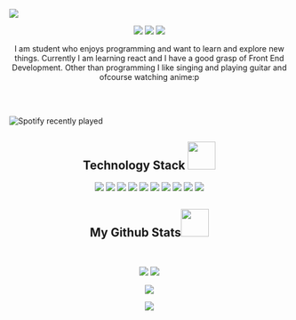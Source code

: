 <p align="center">


</p align="center">
<img src="https://user-images.githubusercontent.com/74403818/138552472-9849b1f6-857c-4a87-ab5f-26f23b655347.jpeg" />

 
 <p align="center">
 <img src="https://badges.pufler.dev/visits/ritesh423/ritesh423"/> 
 <img src="https://badges.pufler.dev/repos/ritesh423"/>
 <img src="https://badges.pufler.dev/commits/monthly/ritesh423" />

</p>

<p align="center">
 I am student who enjoys programming and want to learn and explore new things. Currently I am learning react and I have a good grasp of Front End Development. Other than programming I like singing and playing guitar and ofcourse watching anime:p
</p>  
</br>
</br>

![Spotify recently played](https://spotify-recently-played-readme.vercel.app/api?user=so0ouvm97ih428f3y9dkl6zac&count=1)



<h2 align="center">Technology Stack <img src="https://github.com/ritik307/ritik307/blob/main/images/laptop.gif" width="50"></h2>

<p align="center">
<img src="https://img.shields.io/badge/-HTML5-E34F26?style=flat-square&logo=html5&logoColor=white"/>
<img src="https://img.shields.io/badge/-CSS3-1572B6?style=flat-square&logo=css3"/>
<img src="https://img.shields.io/badge/-Bootstrap-563D7C?style=flat-square&logo=bootstrap"/>
<img src="https://img.shields.io/badge/-JavaScript-black?style=flat-square&logo=javascript"/>
<img src="https://img.shields.io/badge/-Nodejs-black?style=flat-square&logo=Node.js"/>
<img src="https://img.shields.io/badge/-React-black?style=flat-square&logo=react"/>
<img src="https://img.shields.io/badge/-MongoDB-black?style=flat-square&logo=mongodb"/>
<img src="https://img.shields.io/badge/-MySQL-black?style=flat-square&logo=mysql"/>
<img src="https://img.shields.io/badge/-Git-black?style=flat-square&logo=git"/>
<img src="https://img.shields.io/badge/-GitHub-black?style=flat-square&logo=github"/>
</p>


<h2 align="center">
  My Github Stats<img src="https://media.giphy.com/media/VgCDAzcKvsR6OM0uWg/giphy.gif" width="50">
</h2>
 
<br>


<p align = "center">
  <img  src = "https://github-readme-stats.vercel.app/api?username=ritesh423&show_icons=true&height=27">
  <img src = "https://github-readme-stats.vercel.app/api/top-langs/?username=ritesh423&hide=html,css,js,html,css,hlsl&theme=radical">
</p>

<p align = "center">
 <img  src="https://github-readme-streak-stats.herokuapp.com/?user=ritesh423&show_icons=true&locale=en&layout=compact&height=0" />
</p> 

<p align = "center">
 <img src="https://activity-graph.herokuapp.com/graph?username=ritesh423">
